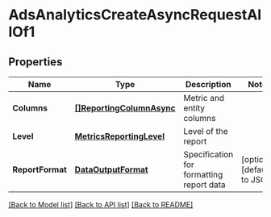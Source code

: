 # AdsAnalyticsCreateAsyncRequestAllOf1

## Properties

Name | Type | Description | Notes
------------ | ------------- | ------------- | -------------
**Columns** | [**[]ReportingColumnAsync**](ReportingColumnAsync.md) | Metric and entity columns | 
**Level** | [**MetricsReportingLevel**](MetricsReportingLevel.md) | Level of the report | 
**ReportFormat** | [**DataOutputFormat**](DataOutputFormat.md) | Specification for formatting report data | [optional] [default to JSON]

[[Back to Model list]](../README.md#documentation-for-models) [[Back to API list]](../README.md#documentation-for-api-endpoints) [[Back to README]](../README.md)


